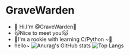 # GraveWarden
- 👋 Hi.I'm @GraveWarden👋
- 😽Nice to meet you!😽
- 📖I'm a rookie with learning C/Python ~📖
- hello~
![Anurag's GitHub stats](https://github-readme-stats.vercel.app/api?username=GraveWardenC)
![Top Langs](https://github-readme-stats.vercel.app/api/top-langs/?username=GraveWardenC)
